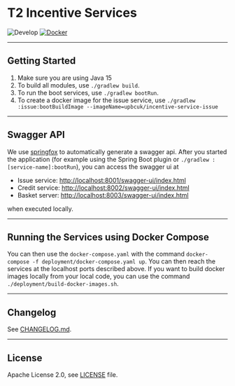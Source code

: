 # T2 Incentive Services

![Develop](https://github.com/upbcuk/incentive-services/workflows/Default%20workflow/badge.svg?branch=develop) [![Docker](https://img.shields.io/docker/cloud/build/eaudeweb/scratch?label=docker&style=flat)](https://hub.docker.com/repository/docker/upbcuk/incentive-service-issue/tags)

----

## Getting Started

1. Make sure you are using Java 15
2. To build all modules, use `./gradlew build`.
3. To run the boot services, use `./gradlew bootRun`.
4. To create a docker image for the issue service, use `./gradlew :issue:bootBuildImage --imageName=upbcuk/incentive-service-issue`

---

## Swagger API

We use [springfox](http://springfox.github.io/springfox/docs/current/) to automatically generate a swagger api. After you started the application (for example using the Spring Boot plugin or `./gradlew :[service-name]:bootRun`), you can access the swagger ui at 
 - Issue service: [http://localhost:8001/swagger-ui/index.html](http://localhost:8001/swagger-ui/index.html) 
- Credit service: [http://localhost:8002/swagger-ui/index.html](http://localhost:8002/swagger-ui/index.html)
- Basket server: [http://localhost:8003/swagger-ui/index.html](http://localhost:8003/swagger-ui/index.html)

when executed locally.


---

## Running the Services using Docker Compose

You can then use the `docker-compose.yaml` with the command `docker-compose -f deployment/docker-compose.yaml up`. You can then reach the services at the localhost ports described above.
If you want to build docker images locally from your local code, you can use the command `./deployment/build-docker-images.sh`.


---

## Changelog

See [CHANGELOG.md](CHANGELOG.md).

---

## License

Apache License 2.0, see [LICENSE](LICENSE) file.
